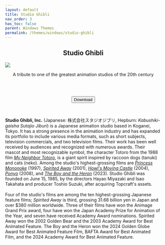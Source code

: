 ```yaml
---
layout: default
title: Studio Ghibli
nav_order: 3
has_toc: false
parent: Windows Themes
permalink: /themes/windows/studio-ghibli
---
```


<div class="card">
  <div class="container">
        <h2 class="text-delta" style="text-align:center">Studio Ghibli</h2>
        <img src="https://images-wixmp-ed30a86b8c4ca887773594c2.wixmp.com/i/836bd001-fc1e-41ac-8fce-917bee5d1f0e/dio7nnc-6098ba2b-d3be-416f-ad85-7edbbb248d87.png/v1/fill/w_1174,h_522,q_80,strp/studio_ghibli_theme_by_og_nimbi_dio7nnc-fullview.jpg" class="squared-corners">
        <p class="text-delta" style="text-align:center">A tribute to one of the greatest animation studios of the 20th century</p><br /><br />
        <p class="text-delta" style="text-align:center"><a href="https://www.deviantart.com/og-nimbi/art/Studio-Ghibli-Theme-1129059192">
            <button type="button" name="button" class="btn">Download</button></a></p>
  </div>
</div>
<br />
<div class="card">
  <div class="container">
    <p><b>Studio Ghibli, Inc.</b> (Japanese: 株式会社スタジオジブリ, Hepburn: <i>Kabushiki-gaisha Sutajio Jiburi</i>) is a Japanese animation studio based in Koganei, Tokyo. It has a strong presence in the animation industry and has expanded its portfolio to include various media formats, such as short subjects, television commercials, and two television films. Their work has been well received by audiences and recognized with numerous awards. Their mascot and most recognizable symbol, the character Totoro from the 1988 film <i><a href="https://en.wikipedia.org/wiki/My_Neighbor_Totoro" target="_blank">My Neighbor Totoro</a></i>, is a giant spirit inspired by raccoon dogs (tanuki) and cats (neko). Among the studio's highest-grossing films are <i><a href="https://en.wikipedia.org/wiki/Princess_Mononoke" target="_blank">Princess Mononoke</a></i> (1997), <i><a href="https://en.wikipedia.org/wiki/Spirited_Away" target="_blank">Spirited Away</a></i> (2001), <i><a href="https://en.wikipedia.org/wiki/Howl%27s_Moving_Castle_(film)" target="_blank">Howl's Moving Castle</a></i> (2004), <i><a href="https://en.wikipedia.org/wiki/Ponyo" target="_blank">Ponyo</a></i> (2008), and <i><a href="https://en.wikipedia.org/wiki/The_Boy_and_the_Heron" target="_blank">The Boy and the Heron</a></i> (2023). Studio Ghibli was founded on June 15, 1985, by the directors Hayao Miyazaki and Isao Takahata and producer Toshio Suzuki, after acquiring Topcraft's assets.
    <br /><br />
    Four of the studio's films are among the ten highest-grossing Japanese feature films; <i>Spirited Away</i> is third, grossing 31.68 billion yen in Japan and over $380 million worldwide. Three of their films have won the Animage Grand Prix award, four have won the Japan Academy Prize for Animation of the Year, and seven have received Academy Award nominations. Spirited Away won the 2002 Golden Bear and the 2003 Academy Award for Best Animated Feature. The Boy and the Heron won the 2024 Golden Globe Award for Best Animated Feature Film, BAFTA Award for Best Animated Film, and the 2024 Academy Award for Best Animated Feature.</p>
  </div>
</div>